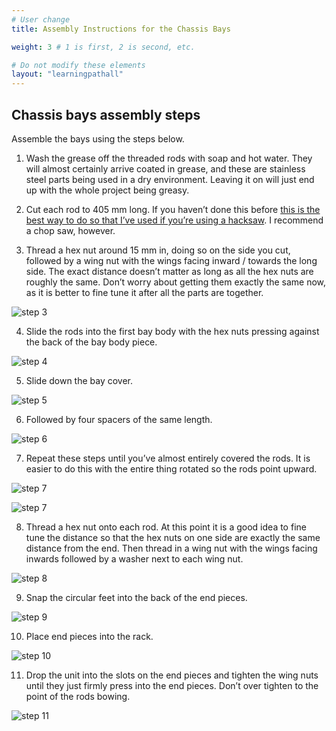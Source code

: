```yaml
---
# User change
title: Assembly Instructions for the Chassis Bays

weight: 3 # 1 is first, 2 is second, etc.

# Do not modify these elements
layout: "learningpathall"
---
```

## Chassis bays assembly steps

Assemble the bays using the steps below. 

1. Wash the grease off the threaded rods with soap and hot water. They will almost certainly arrive coated in grease, and these are stainless steel parts being used in a dry environment. Leaving it on will just end up with the whole project being greasy.

2. Cut each rod to 405 mm long. If you haven’t done this before [this is the best way to do so that I’ve used if you’re using a hacksaw](https://www.familyhandyman.com/article/cutting-threaded-rod/). I recommend a chop saw, however.

3. Thread a hex nut around 15 mm in, doing so on the side you cut, followed by a wing nut with the wings facing inward / towards the long side. The exact distance doesn’t matter as long as all the hex nuts are roughly the same. Don’t worry about getting them exactly the same now, as it is better to fine tune it after all the parts are together.

![step 3](./b01.jpg)

4. Slide the rods into the first bay body with the hex nuts pressing against the back of the bay body piece.

![step 4](./b02.jpg)

5. Slide down the bay cover. 

![step 5](./b03.jpg)

6. Followed by four spacers of the same length.

![step 6](./b04.jpg)

7. Repeat these steps until you’ve almost entirely covered the rods. It is easier to do this with the entire thing rotated so the rods point upward.

![step 7](./b05.jpg)

![step 7](./b06.jpg)

8. Thread a hex nut onto each rod. At this point it is a good idea to fine tune the distance so that the hex nuts on one side are exactly the same distance from the end. Then thread in a wing nut with the wings facing inwards followed by a washer next to each wing nut.

![step 8](./b07.jpg)

9. Snap the circular feet into the back of the end pieces.

![step 9](./b08.jpg)

10. Place end pieces into the rack.

![step 10](./b09.jpg)

11. Drop the unit into the slots on the end pieces and tighten the wing nuts until they just firmly press into the end pieces. Don’t over tighten to the point of the rods bowing.

![step 11](./b10.jpg)